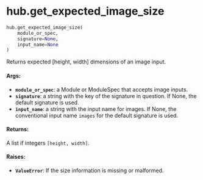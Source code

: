 <div itemscope itemtype="http://developers.google.com/ReferenceObject">
<meta itemprop="name" content="hub.get_expected_image_size" />
<meta itemprop="path" content="stable" />
</div>

# hub.get_expected_image_size

``` python
hub.get_expected_image_size(
    module_or_spec,
    signature=None,
    input_name=None
)
```

Returns expected [height, width] dimensions of an image input.

#### Args:

* <b>`module_or_spec`</b>: a Module or ModuleSpec that accepts image inputs.
* <b>`signature`</b>: a string with the key of the signature in question.
    If None, the default signature is used.
* <b>`input_name`</b>: a string with the input name for images. If None, the
    conventional input name `images` for the default signature is used.


#### Returns:

A list if integers `[height, width]`.


#### Raises:

* <b>`ValueError`</b>: If the size information is missing or malformed.